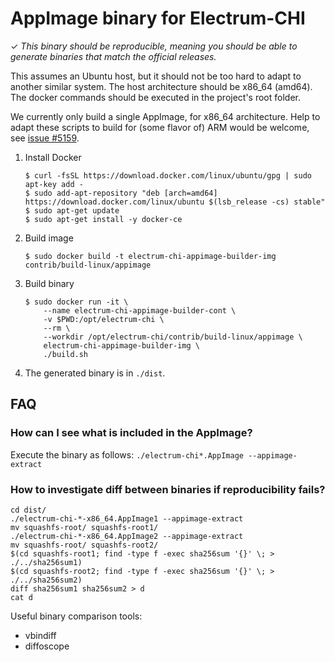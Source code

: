 AppImage binary for Electrum-CHI
============================

✓ _This binary should be reproducible, meaning you should be able to generate
   binaries that match the official releases._

This assumes an Ubuntu host, but it should not be too hard to adapt to another
similar system. The host architecture should be x86_64 (amd64).
The docker commands should be executed in the project's root folder.

We currently only build a single AppImage, for x86_64 architecture.
Help to adapt these scripts to build for (some flavor of) ARM would be welcome,
see [issue #5159](https://github.com/spesmilo/electrum/issues/5159).


1. Install Docker

    ```
    $ curl -fsSL https://download.docker.com/linux/ubuntu/gpg | sudo apt-key add -
    $ sudo add-apt-repository "deb [arch=amd64] https://download.docker.com/linux/ubuntu $(lsb_release -cs) stable"
    $ sudo apt-get update
    $ sudo apt-get install -y docker-ce
    ```

2. Build image

    ```
    $ sudo docker build -t electrum-chi-appimage-builder-img contrib/build-linux/appimage
    ```

3. Build binary

    ```
    $ sudo docker run -it \
        --name electrum-chi-appimage-builder-cont \
        -v $PWD:/opt/electrum-chi \
        --rm \
        --workdir /opt/electrum-chi/contrib/build-linux/appimage \
        electrum-chi-appimage-builder-img \
        ./build.sh
    ```

4. The generated binary is in `./dist`.


## FAQ

### How can I see what is included in the AppImage?
Execute the binary as follows: `./electrum-chi*.AppImage --appimage-extract`

### How to investigate diff between binaries if reproducibility fails?
```
cd dist/
./electrum-chi-*-x86_64.AppImage1 --appimage-extract
mv squashfs-root/ squashfs-root1/
./electrum-chi-*-x86_64.AppImage2 --appimage-extract
mv squashfs-root/ squashfs-root2/
$(cd squashfs-root1; find -type f -exec sha256sum '{}' \; > ./../sha256sum1)
$(cd squashfs-root2; find -type f -exec sha256sum '{}' \; > ./../sha256sum2)
diff sha256sum1 sha256sum2 > d
cat d
```

Useful binary comparison tools:
- vbindiff
- diffoscope
